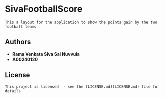 # SivaFootballScore
    This a layout for the application to show the points gain by the two football teams

## Authors
- **Rama Venkata Siva Sai Nuvvula** 
- **A00240120**

## License
    This project is licensed  - see the [LICENSE.md](LICENSE.md) file for
    details